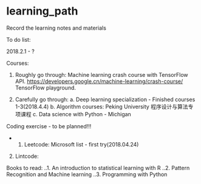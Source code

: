 # learning_path
Record the learning notes and materials

To do list:

2018.2.1 - ?

Courses:
1.  Roughly go through:
Machine learning crash course with TensorFlow API. https://developers.google.cn/machine-learning/crash-course/
TensorFlow playground.
        
2. Carefully go through:
a. Deep learning specialization - Finished courses 1-3(2018.4.4)
b. Algorithm courses: Peking University 程序设计与算法专项课程
c. Data science with Python - Michigan
    
Coding exercise - to be planned!!!
 * 1. Leetcode: Microsoft list - first try(2018.04.24)
 2. Lintcode:
 
 Books to read:
 ..1. An introduction to statistical learning with R
 ..2. Pattern Recognition and Machine learning
 ..3. Programming with Python
